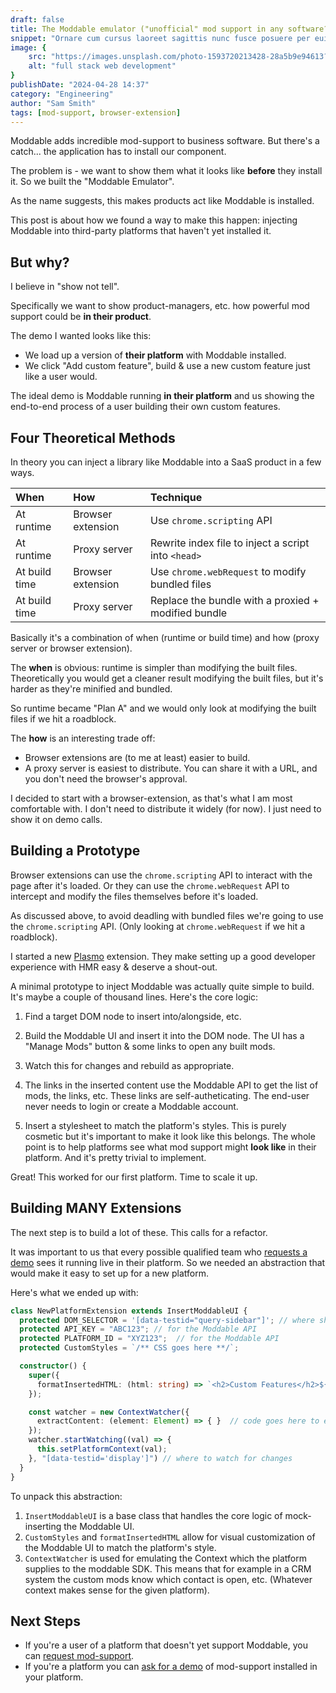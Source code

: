```yaml
---
draft: false
title: The Moddable emulator ("unofficial" mod support in any software?)
snippet: "Ornare cum cursus laoreet sagittis nunc fusce posuere per euismod dis vehicula a, semper fames lacus maecenas dictumst pulvinar neque enim non potenti. Torquent hac sociosqu eleifend potenti."
image: {
    src: "https://images.unsplash.com/photo-1593720213428-28a5b9e94613?&fit=crop&w=430&h=240",
    alt: "full stack web development"
}
publishDate: "2024-04-28 14:37"
category: "Engineering"
author: "Sam Smith"
tags: [mod-support, browser-extension]
---
```


Moddable adds incredible mod-support to business software. But there's a catch... the application has to install our component.

The problem is - we want to show them what it looks like **before** they install it. So we built the "Moddable Emulator".

As the name suggests, this makes products act like Moddable is installed.

This post is about how we found a way to make this happen: injecting Moddable into third-party platforms that haven't yet installed it.


## But why?

I believe in "show not tell".

Specifically we want to show product-managers, etc. how powerful mod support could be **in their product**.

The demo I wanted looks like this:
 - We load up a version of **their platform** with Moddable installed.
 - We click "Add custom feature", build & use a new custom feature just like a user would.

The ideal demo is Moddable running **in their platform** and us showing the end-to-end process of a user building their own custom features.



## Four Theoretical Methods
In theory you can inject a library like Moddable into a SaaS product in a few ways.

| When            | How                | Technique |
| :-------------- | :--------------    | :---------- |
| At runtime      | Browser extension  |    Use `chrome.scripting` API    |
| At runtime      | Proxy server       |    Rewrite index file to inject a script into `<head>`    |
| At build time   | Browser extension  |    Use `chrome.webRequest` to modify bundled files    |
| At build time   | Proxy server       |    Replace the bundle with a proxied + modified bundle    |

Basically it's a combination of when (runtime or build time) and how (proxy server or browser extension).

The **when** is obvious: runtime is simpler than modifying the built files. Theoretically you would get a cleaner result modifying the built files, but it's harder as they're minified and bundled. 

So runtime became "Plan A" and we would only look at modifying the built files if we hit a roadblock.

The **how** is an interesting trade off:
- Browser extensions are (to me at least) easier to build.
- A proxy server is easiest to distribute. You can share it with a URL, and you don't need the browser's approval.

I decided to start with a browser-extension, as that's what I am most comfortable with. I don't need to distribute it widely (for now). I just need  to show it on demo calls.


## Building a Prototype
Browser extensions can use the `chrome.scripting` API to interact with the page after it's loaded. Or they can use the `chrome.webRequest` API to intercept and modify the files themselves before it's loaded.

As discussed above, to avoid deadling with bundled files we're going to use the `chrome.scripting` API. (Only looking at `chrome.webRequest` if we hit a roadblock).


I started a new [Plasmo](https://plasmo.com) extension. They make setting up a good developer experience with HMR easy & deserve a shout-out.


A minimal prototype to inject Moddable was actually quite simple to build. It's maybe a couple of thousand lines. Here's the core logic:

1. Find a target DOM node to insert into/alongside, etc.

2. Build the Moddable UI and insert it into the DOM node. The UI has a "Manage Mods" button & some links to open any built mods.

3. Watch this for changes and rebuild as appropriate.

4. The links in the inserted content use the Moddable API to get the list of mods, the links, etc. These links are self-autheticating. The end-user never needs to login or create a Moddable account.

5. Insert a stylesheet to match the platform's styles. This is purely cosmetic but it's important to make it look like this belongs. The whole point is to help platforms see what mod support might **look like** in their platform. And it's pretty trivial to implement.

Great! This worked for our first platform. Time to scale it up.


## Building MANY Extensions

The next step is to build a lot of these. This calls for a refactor.

It was important to us that every possible qualified team who [requests a demo](https://meetings-eu1.hubspot.com/sam14/moddable) sees it running live in their platform. So we needed an abstraction that would make it easy to set up for a new platform.

Here's what we ended up with:
    
```typescript
class NewPlatformExtension extends InsertModdableUI {
  protected DOM_SELECTOR = '[data-testid="query-sidebar"]'; // where should we insert stuff
  protected API_KEY = "ABC123"; // for the Moddable API
  protected PLATFORM_ID = "XYZ123";  // for the Moddable API
  protected CustomStyles = `/** CSS goes here **/`;

  constructor() {
    super({
      formatInsertedHTML: (html: string) => `<h2>Custom Features</h2>${html}`, // to customize the layout around the moddable UI
    });

    const watcher = new ContextWatcher({
      extractContent: (element: Element) => { }  // code goes here to emulate the Context sent by the platform       
    });
    watcher.startWatching((val) => {
      this.setPlatformContext(val); 
    }, "[data-testid='display']") // where to watch for changes
  }
}
```

To unpack this abstraction:
1. `InsertModdableUI` is a base class that handles the core logic of mock-inserting the Moddable UI.
2. `CustomStyles` and `formatInsertedHTML` allow for visual customization of the Moddable UI to match the platform's style.
3. `ContextWatcher` is used for emulating the Context which the platform supplies to the moddable SDK. This means that for example in a CRM system the custom mods know which contact is open, etc. (Whatever context makes sense for the given platform).



## Next Steps

 - If you're a user of a platform that doesn't yet support Moddable, you can [request mod-support](https://moddable.com).
 - If you're a platform you can [ask for a demo](https://meetings-eu1.hubspot.com/sam14/moddable) of mod-support installed in your platform.